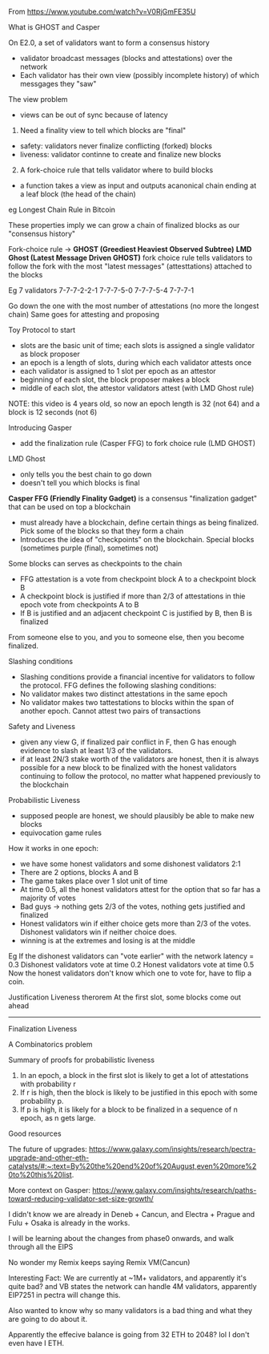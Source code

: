 From https://www.youtube.com/watch?v=V0RjGmFE35U

What is GHOST and Casper

On E2.0, a set of validators want to form a consensus history
- validator broadcast messages (blocks and attestations) over the network
- Each validator has their own view (possibly incomplete history) of which messgages they "saw"

The view problem
- views can be out of sync because of latency

1. Need a finality view to tell which blocks are "final"
- safety: validators never finalize conflicting (forked) blocks
- liveness: validator continne to create and finalize new blocks
  
2. A fork-choice rule that tells validator where to build blocks
- a function takes a view as input and outputs acanonical chain ending at a leaf block (the head of the chain)

eg Longest Chain Rule in Bitcoin

These properties imply we can grow a chain of finalized blocks as our "consensus history"

Fork-choice rule -> **GHOST (Greediest Heaviest Observed Subtree)**
**LMD Ghost (Latest Message Driven GHOST)** fork choice rule tells validators to follow the fork with the most "latest messages" (attesttations) attached to the blocks

Eg 7 validators
7-7-7-2-2-1
7-7-7-5-0
7-7-7-5-4
7-7-7-1

Go down the one with the most number of attestations (no more the longest chain)
Same goes for attesting and proposing

Toy Protocol to start
- slots are the basic unit of time; each slots is assigned a single validator as block proposer
- an epoch is a length of slots, during which each validator attests once
- each validator is assigned to 1 slot per epoch as an attestor
- beginning of each slot, the block proposer makes a block
- middle of each slot, the attestor validators attest (with LMD Ghost rule)

NOTE: this video is 4 years old, so now an epoch length is 32 (not 64) and a block is 12 seconds (not 6)

Introducing Gasper
- add the finalization rule (Casper FFG) to fork choice rule (LMD GHOST)

LMD Ghost
- only tells you the best chain to go down
- doesn't tell you which blocks is final

**Casper FFG (Friendly Finality Gadget)** is a consensus "finalization gadget" that can be used on top a blockchain
- must already have a blockchain, define certain things as being finalized. Pick some of the blocks so that they form a chain
- Introduces the idea of "checkpoints" on the blockchain. Special blocks (sometimes purple (final), sometimes not)

Some blocks can serves as checkpoints to the chain
- FFG attestation is a vote from checkpoint block A to a checkpoint block B
- A checkpoint block is justified if more than 2/3 of attestations in thie epoch vote from checkpoints A to B
- If B is justified and an adjacent checkpoint C is justified by B, then B is finalized

From someone else to you, and you to someone else, then you become finalized.

Slashing conditions
- Slashing conditions provide a financial incentive for validators to follow the protocol. FFG defines the following slashing conditions:
- No validator makes two distinct attestations in the same epoch
- No validator makes two tattestations to blocks within the span of another epoch. Cannot attest two pairs of transactions

Safety and Liveness
- given any view G, if finalized pair conflict in F, then G has enough evidence to slash at least 1/3 of the validators.
- if at least 2N/3 stake worth of the validators are honest, then it is always possible for a new block to be finalized with the honest validators continuing to follow the protocol, no matter what happened previously to the blockchain

Probabilistic Liveness
- supposed people are honest, we should plausibly be able to make new blocks
- equivocation game rules

How it works in one epoch:
- we have some honest validators and some dishonest validators 2:1
- There are 2 options, blocks A and B
- The game takes place over 1 slot unit of time
- At time 0.5, all the honest validators attest for the option that so far has a majority of votes
- Bad guys -> nothing gets 2/3 of the votes, nothing gets justified and finalized
- Honest validators win if either choice gets more than 2/3 of the votes. Dishonest validators win if neither choice does.
- winning is at the extremes and losing is at the middle

Eg If the dishonest validators can "vote earlier" with the network latency = 0.3
Dishonest validators vote at time 0.2
Honest validators vote at time 0.5
Now the honest validators don't know which one to vote for, have to flip a coin.

Justification Liveness therorem
At the first slot, some blocks come out ahead 
*****

Finalization Liveness

A Combinatorics problem

Summary of proofs for probabilistic liveness
1. In an epoch, a block in the first slot is likely to get a lot of attestations with probability r
2. If r is high, then the block is likely to be justified in this epoch with some probability p.
3. If p is high, it is likely for a block to be finalized in a sequence of n epoch, as n gets large.


Good resources

The future of upgrades:
https://www.galaxy.com/insights/research/pectra-upgrade-and-other-eth-catalysts/#:~:text=By%20the%20end%20of%20August,even%20more%20to%20this%20list.

More context on Gasper:
https://www.galaxy.com/insights/research/paths-toward-reducing-validator-set-size-growth/

I didn't know we are already in Deneb + Cancun, and Electra + Prague and Fulu + Osaka is already in the works.

I will be learning about the changes from phase0 onwards, and walk through all the EIPS

No wonder my Remix keeps saying Remix VM(Cancun) 

Interesting Fact: We are currently at ~1M+ validators, and apparently it's quite bad? and VB states the network can handle 4M validators, apparently EIP7251 in pectra will change this.

Also wanted to know why so many validators is a bad thing and what they are going to do about it.

Apparently the effecive balance is going from 32 ETH to 2048? lol I don't even have I ETH.